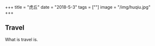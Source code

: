 +++
title = "虎丘"
date = "2018-5-3"
tags = [""]
image = "/img/huqiu.jpg"
+++

## Travel 
 What is travel is.


